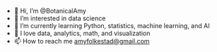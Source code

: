 - 👋 Hi, I’m @BotanicalAmy
- 👀 I’m interested in data science
- 🌱 I’m currently learning Python, statistics, machine learning, and AI
- 💞️ I love data, analytics, math, and visualization
- 📫 How to reach me amyfolkestad@gmail.com

<!---
BotanicalAmy/BotanicalAmy is a ✨ special ✨ repository because its `README.md` (this file) appears on your GitHub profile.
You can click the Preview link to take a look at your changes.
--->
